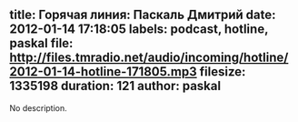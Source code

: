 title: Горячая линия: Паскаль Дмитрий
date: 2012-01-14 17:18:05
labels: podcast, hotline, paskal
file: http://files.tmradio.net/audio/incoming/hotline/2012-01-14-hotline-171805.mp3
filesize: 1335198
duration: 121
author: paskal
---
No description.

